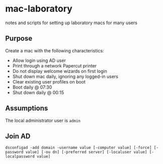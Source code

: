 # mac-laboratory
notes and scripts for setting up laboratory macs for many users

## Purpose
Create a mac with the following characteristics:
- Allow login using AD user
- Print through a network Papercut printer
- Do not display welcome wizards on first login
- Shut down mac daily, ignoring any logged-in users
- Clear existing user profiles on boot
- Boot daily @ 07:30
- Shut down daily @ 00:15

## Assumptions
The local administrator user is ```admin```

## Join AD
```dsconfigad -add domain -username value [-computer value] [-force] [-password value] [-ou dn] [-preferred server] [-localuser value] [-localpassword value]```
